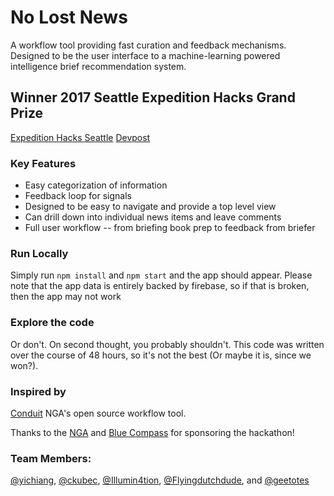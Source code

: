 # No Lost News
A workflow tool providing fast curation and feedback mechanisms. Designed to be the user interface to a machine-learning powered intelligence brief recommendation system.

## Winner 2017 Seattle Expedition Hacks Grand Prize

[Expedition Hacks Seattle](http://expeditionhacks.com/seattle/)
[Devpost](https://devpost.com/software/no-lost-news)

### Key Features
* Easy categorization of information 
* Feedback loop for signals
* Designed to be easy to navigate and provide a top level view 
* Can drill down into individual news items and leave comments
* Full user workflow -- from briefing book prep to feedback from briefer


### Run Locally

Simply run `npm install` and `npm start` and the app should appear. Please note that the app data is entirely backed by firebase, so if that is broken, then the app may not work

### Explore the code

Or don't. On second thought, you probably shouldn't. This code was written over the course of 48 hours, so it's not the best (Or maybe it is, since we won?).

### Inspired by

[Conduit](https://github.com/ngageoint/conduit) NGA's open source workflow tool.

Thanks to the [NGA](https://www.nga.mil) and [Blue Compass](http://bluecompass-llc.com/) for sponsoring the hackathon!

### Team Members:

[@yichiang](https://github.com/yichiang), [@ckubec](https://github.com/ckubec), [@Illumin4tion](https://github.com/Illumin4tion), [@Flyingdutchdude](https://github.com/Flyingdutchdude), and [@geetotes](https://github.com/geetotes)
